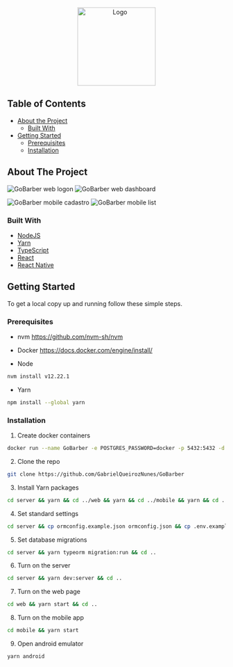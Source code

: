 <!-- PROJECT LOGO -->
<br />
<p align="center">
  <a href="https://github.com/GabrielQueirozNunes/GoBarber">
    <img src="web/src/assets/logo.svg" alt="Logo" height="180">
  </a>

<!-- TABLE OF CONTENTS -->
## Table of Contents

* [About the Project](#about-the-project)
  * [Built With](#built-with)
* [Getting Started](#getting-started)
  * [Prerequisites](#prerequisites)
  * [Installation](#installation)


<!-- ABOUT THE PROJECT -->
## About The Project

![GoBarber web logon](./assets/GoBarberWeb/Logon.png)
![GoBarber web dashboard](./assets/GoBarberWeb/Dashboard.png)

![GoBarber mobile cadastro](./assets/GoBarberMobile/Cadastrar.png)
![GoBarber mobile list](./assets/GoBarberMobile/Lista.png)
### Built With

* [NodeJS](https://nodejs.org/en/)
* [Yarn](https://yarnpkg.com/getting-started)
* [TypeScript](https://www.typescriptlang.org/)
* [React](https://pt-br.reactjs.org/)
* [React Native](https://reactnative.dev/)


<!-- GETTING STARTED -->
## Getting Started

To get a local copy up and running follow these simple steps.

### Prerequisites

* nvm
https://github.com/nvm-sh/nvm

* Docker
https://docs.docker.com/engine/install/

* Node
```sh
nvm install v12.22.1
```

* Yarn
```sh
npm install --global yarn
```

### Installation
 
1. Create docker containers
```sh
docker run --name GoBarber -e POSTGRES_PASSWORD=docker -p 5432:5432 -d postgres && docker run --name mongodb -p 27017:27017 -d -t mongo && docker run --name redis -p 6379:6379 -d -t redis:alpine
```
2. Clone the repo
```sh
git clone https://github.com/GabrielQueirozNunes/GoBarber
```
3. Install Yarn packages
```sh
cd server && yarn && cd ../web && yarn && cd ../mobile && yarn && cd ..
```
4. Set standard settings
```sh
cd server && cp ormconfig.example.json ormconfig.json && cp .env.example .env && cd ..
```
5. Set database migrations
```sh
cd server && yarn typeorm migration:run && cd ..
```
6. Turn on the server
```sh
cd server && yarn dev:server && cd ..
```
7. Turn on the web page
```sh
cd web && yarn start && cd ..
```
8. Turn on the mobile app
```sh
cd mobile && yarn start
```
9. Open android emulator
```sh
yarn android
```
